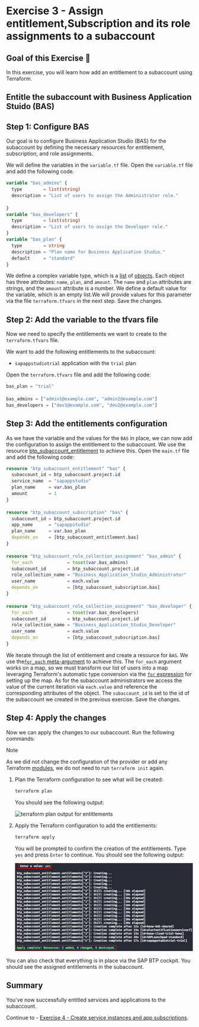 # Exercise 3 - Assign entitlement,Subscription and its role assignments to a subaccount

## Goal of this Exercise 🎯

In this exercise, you will learn how add an entitlement to a subaccount using Terraform.

## Entitle the subaccount with Business Application Stuido (BAS)

## Step 1: Configure BAS

Our goal is to configure Business Application Studio (BAS) for the subaccount by defining the necessary resources for entitlement, subscription, and role assignments.

We will define the variables in the `variable.tf` file. Open the `variable.tf` file and add the following code.


```terraform
variable "bas_admins" {
  type        = list(string)
  description = "List of users to assign the Administrator role."

}
variable "bas_developers" {
  type        = list(string)
  description = "List of users to assign the Developer role."
}
variable "bas_plan" {
  type        = string
  description = "Plan name for Business Application Studio."
  default     = "standard"
}
```

We define a complex variable type, which is a [list](https://developer.hashicorp.com/terraform/language/expressions/types#lists-tuples) of [objects](https://developer.hashicorp.com/terraform/language/expressions/types#maps-objects). Each object has three attributes: `name`, `plan`, and `amount`. The `name` and `plan` attributes are strings, and the `amount` attribute is a number. We define a default value for the variable, which is an empty list.We will provide values for this parameter via the file `terraform.tfvars` in the next step. Save the changes.

## Step 2: Add the variable to the tfvars file

Now we need to specify the entitlements we want to create to the `terraform.tfvars` file.

We want to add the following entitlements to the subaccount:

- `sapappstudiotrial` application with the `trial` plan

Open the `terraform.tfvars` file and add the following code:

```terraform
bas_plan = "trial"

bas_admins = ["admin1@example.com", "admin2@example.com"]
bas_developers = ["dev1@example.com", "dev2@example.com"]
```

## Step 3: Add the entitlements configuration

As we have the variable and the values for the `BAS` in place, we can now add the configuration to assign the entitlement to the subaccount. We use the resource [btp_subaccount_entitlement](https://registry.terraform.io/providers/SAP/btp/latest/docs/resources/subaccount_entitlement) to achieve this. Open the `main.tf` file and add the following code:

```terraform
resource "btp_subaccount_entitlement" "bas" {
  subaccount_id = btp_subaccount.project.id
  service_name  = "sapappstudio"
  plan_name     = var.bas_plan
  amount        = 1
}

resource "btp_subaccount_subscription" "bas" {
  subaccount_id = btp_subaccount.project.id
  app_name      = "sapappstudio"
  plan_name     = var.bas_plan
  depends_on    = [btp_subaccount_entitlement.bas]
}

resource "btp_subaccount_role_collection_assignment" "bas_admin" {
  for_each             = toset(var.bas_admins)
  subaccount_id        = btp_subaccount.project.id
  role_collection_name = "Business_Application_Studio_Administrator"
  user_name            = each.value
  depends_on           = [btp_subaccount_subscription.bas]
}

resource "btp_subaccount_role_collection_assignment" "bas_developer" {
  for_each             = toset(var.bas_developers)
  subaccount_id        = btp_subaccount.project.id
  role_collection_name = "Business_Application_Studio_Developer"
  user_name            = each.value
  depends_on           = [btp_subaccount_subscription.bas]
}
```

We iterate through the list of entitlement and create a resource for `BAS`. We use the[`for_each` meta-argument](https://developer.hashicorp.com/terraform/language/meta-arguments/for_each) to achieve this. The `for_each` argument works on a map, so we must transform our list of users into a map leveraging Terraform's automatic type conversion via the [`for` expression](https://developer.hashicorp.com/terraform/language/expressions/for#result-types) for setting up the map. As for the subaccount administrators we access the value of the current iteration via `each.value` and reference the corresponding attributes of the object. The `subaccount_id` is set to the id of the subaccount we created in the previous exercise. Save the changes.

## Step 4: Apply the changes

Now we can apply the changes to our subaccount. Run the following commands:

> [!NOTE]
> As we did not change the configuration of the provider or add any Terraform [modules](https://developer.hashicorp.com/terraform/language/modules), we do not need to run `terraform init` again.

1. Plan the Terraform configuration to see what will be created:

    ```bash
    terraform plan
    ```

    You should see the following output:

    <img width="600px" src="assets/ex4_1.png" alt="terraform plan output for entitlements">

2. Apply the Terraform configuration to add the entitlements:

    ```bash
    terraform apply
    ```

    You will be prompted to confirm the creation of the entitlements. Type `yes` and press `Enter` to continue. You should see the following output:

    <img width="600px" src="assets/ex4_2.png" alt="terraform apply output for entitlements">

You can also check that everything is in place via the SAP BTP cockpit. You should see the assigned entitlements in the subaccount.

## Summary

You've now successfully entitled services and applications to the subaccount.

Continue to - [Exercise 4 - Create service instances and app subscriptions](../EXERCISE5/README.md).
